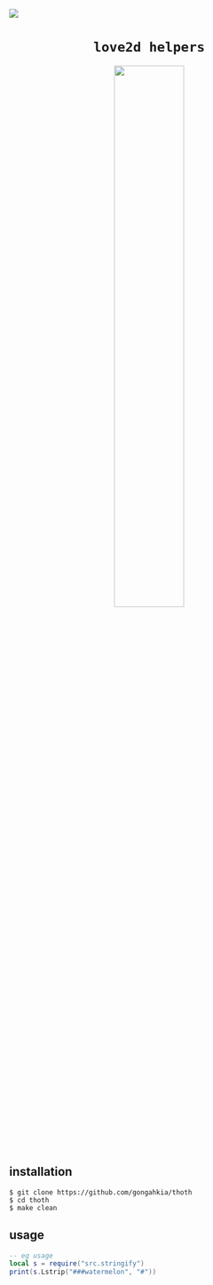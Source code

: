 ![](https://img.shields.io/badge/thoth_1.0-passing-green)

<h1 align='center'><code>love2d helpers</code></h1>
<p align='center'>
<img src='https://github.com/gongahkia/thoth/assets/117062305/276628d5-aefa-442c-ad3e-5df51b4357b3' width=50% height=50%></img>
</p>

## installation

```console
$ git clone https://github.com/gongahkia/thoth
$ cd thoth
$ make clean
```

## usage

```lua
-- eg usage
local s = require("src.stringify")
print(s.Lstrip("###watermelon", "#"))
```
